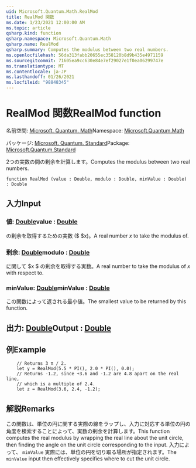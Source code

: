 ```yaml
---
uid: Microsoft.Quantum.Math.RealMod
title: RealMod 関数
ms.date: 1/23/2021 12:00:00 AM
ms.topic: article
qsharp.kind: function
qsharp.namespace: Microsoft.Quantum.Math
qsharp.name: RealMod
qsharp.summary: Computes the modulus between two real numbers.
ms.openlocfilehash: 56da313fabb20655ec358120b8d9b435e4971159
ms.sourcegitcommit: 71605ea9cc630e84e7ef29027e1f0ea06299747e
ms.translationtype: MT
ms.contentlocale: ja-JP
ms.lasthandoff: 01/26/2021
ms.locfileid: "98848345"
---
```

# <a name="realmod-function"></a><span data-ttu-id="a5279-102">RealMod 関数</span><span class="sxs-lookup"><span data-stu-id="a5279-102">RealMod function</span></span>

<span data-ttu-id="a5279-103">名前空間: [Microsoft. Quantum. Math](xref:Microsoft.Quantum.Math)</span><span class="sxs-lookup"><span data-stu-id="a5279-103">Namespace: [Microsoft.Quantum.Math](xref:Microsoft.Quantum.Math)</span></span>

<span data-ttu-id="a5279-104">パッケージ: [Microsoft. Quantum. Standard](https://nuget.org/packages/Microsoft.Quantum.Standard)</span><span class="sxs-lookup"><span data-stu-id="a5279-104">Package: [Microsoft.Quantum.Standard](https://nuget.org/packages/Microsoft.Quantum.Standard)</span></span>


<span data-ttu-id="a5279-105">2つの実数の間の剰余を計算します。</span><span class="sxs-lookup"><span data-stu-id="a5279-105">Computes the modulus between two real numbers.</span></span>

```qsharp
function RealMod (value : Double, modulo : Double, minValue : Double) : Double
```


## <a name="input"></a><span data-ttu-id="a5279-106">入力</span><span class="sxs-lookup"><span data-stu-id="a5279-106">Input</span></span>

### <a name="value--double"></a><span data-ttu-id="a5279-107">値: [Double](xref:microsoft.quantum.lang-ref.double)</span><span class="sxs-lookup"><span data-stu-id="a5279-107">value : [Double](xref:microsoft.quantum.lang-ref.double)</span></span>

<span data-ttu-id="a5279-108">の剰余を取得するための実数 ($ $x)。</span><span class="sxs-lookup"><span data-stu-id="a5279-108">A real number $x$ to take the modulus of.</span></span>


### <a name="modulo--double"></a><span data-ttu-id="a5279-109">剰余: [Double](xref:microsoft.quantum.lang-ref.double)</span><span class="sxs-lookup"><span data-stu-id="a5279-109">modulo : [Double](xref:microsoft.quantum.lang-ref.double)</span></span>

<span data-ttu-id="a5279-110">に関して $x $ の剰余を取得する実数。</span><span class="sxs-lookup"><span data-stu-id="a5279-110">A real number to take the modulus of $x$ with respect to.</span></span>


### <a name="minvalue--double"></a><span data-ttu-id="a5279-111">minValue: [Double](xref:microsoft.quantum.lang-ref.double)</span><span class="sxs-lookup"><span data-stu-id="a5279-111">minValue : [Double](xref:microsoft.quantum.lang-ref.double)</span></span>

<span data-ttu-id="a5279-112">この関数によって返される最小値。</span><span class="sxs-lookup"><span data-stu-id="a5279-112">The smallest value to be returned by this function.</span></span>



## <a name="output--double"></a><span data-ttu-id="a5279-113">出力: [Double](xref:microsoft.quantum.lang-ref.double)</span><span class="sxs-lookup"><span data-stu-id="a5279-113">Output : [Double](xref:microsoft.quantum.lang-ref.double)</span></span>



## <a name="example"></a><span data-ttu-id="a5279-114">例</span><span class="sxs-lookup"><span data-stu-id="a5279-114">Example</span></span>

```qsharp
    // Returns 3 π / 2.
    let y = RealMod(5.5 * PI(), 2.0 * PI(), 0.0);
    // Returns -1.2, since +3.6 and -1.2 are 4.8 apart on the real line,
    // which is a multiple of 2.4.
    let z = RealMod(3.6, 2.4, -1.2);
```

## <a name="remarks"></a><span data-ttu-id="a5279-115">解説</span><span class="sxs-lookup"><span data-stu-id="a5279-115">Remarks</span></span>

<span data-ttu-id="a5279-116">この関数は、単位の円に関する実際の線をラップし、入力に対応する単位の円の角度を検索することによって、実数の剰余を計算します。</span><span class="sxs-lookup"><span data-stu-id="a5279-116">This function computes the real modulus by wrapping the real line about the unit circle, then finding the angle on the unit circle corresponding to the input.</span></span>
<span data-ttu-id="a5279-117">入力によって、 `minValue` 実際には、単位の円を切り取る場所が指定されます。</span><span class="sxs-lookup"><span data-stu-id="a5279-117">The `minValue` input then effectively specifies where to cut the unit circle.</span></span>